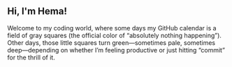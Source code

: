 ## Hi, I'm Hema!  
Welcome to my coding world, where some days my GitHub calendar is a field of gray squares (the official color of “absolutely nothing happening”).  
Other days, those little squares turn green—sometimes pale, sometimes deep—depending on whether I’m feeling productive or just hitting “commit” for the thrill of it.

<!--
**yannam-hema/yannam-hema** is a ✨ _special_ ✨ repository because its `README.md` (this file) appears on your GitHub profile.

Here are some ideas to get you started:

- 🔭 I’m currently working on ...
- 🌱 I’m currently learning ...
- 👯 I’m looking to collaborate on ...
- 🤔 I’m looking for help with ...
- 💬 Ask me about ...
- 📫 How to reach me: ...
- 😄 Pronouns: ...
- ⚡ Fun fact: ...
-->
